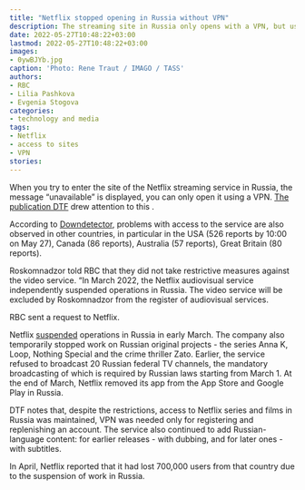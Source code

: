 ```yaml
---
title: "Netflix stopped opening in Russia without VPN"
description: The streaming site in Russia only opens with a VPN, but users in other countries have also reported access issues. In early March, Netflix suspended operations in Russia.
date: 2022-05-27T10:48:22+03:00
lastmod: 2022-05-27T10:48:22+03:00
images: 
- 0ywBJYb.jpg
caption: 'Photo: Rene Traut / IMAGO / TASS'
authors:
- RBC
- Lilia Pashkova
- Evgenia Stogova
categories:
- technology and media
tags:
- Netflix
- access to sites
- VPN
stories:
---
```


When you try to enter the site of the Netflix streaming service in Russia, the message “unavailable” is displayed, you can only open it using a VPN. [The publication DTF](https://dtf.ru/cinema/1208247-netflix-perestal-otkryvatsya-bez-vpn-u-polzovateley-iz-rossii) drew attention to this .

According to [Downdetector](https://downdetector.com/status/netflix/), problems with access to the service are also observed in other countries, in particular in the USA (526 reports by 10:00 on May 27), Canada (86 reports), Australia (57 reports), Great Britain (80 reports).

Roskomnadzor told RBC that they did not take restrictive measures against the video service. “In March 2022, the Netflix audiovisual service independently suspended operations in Russia. The video service will be excluded by Roskomnadzor from the register of audiovisual services.

RBC sent a request to Netflix.

Netflix [suspended](/news/62251da49a7947899dd17b63/) operations in Russia in early March. The company also temporarily stopped work on Russian original projects - the series Anna K, Loop, Nothing Special and the crime thriller Zato. Earlier, the service refused to broadcast 20 Russian federal TV channels, the mandatory broadcasting of which is required by Russian laws starting from March 1. At the end of March, Netflix removed its app from the App Store and Google Play in Russia.

DTF notes that, despite the restrictions, access to Netflix series and films in Russia was maintained, VPN was needed only for registering and replenishing an account. The service also continued to add Russian-language content: for earlier releases - with dubbing, and for later ones - with subtitles.

In April, Netflix reported that it had lost 700,000 users from that country due to the suspension of work in Russia.